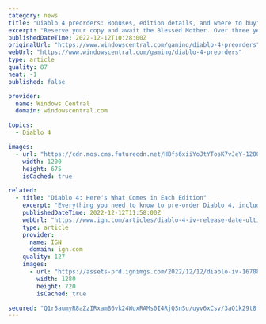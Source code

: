 ```yaml
---
category: news
title: "Diablo 4 preorders: Bonuses, edition details, and where to buy"
excerpt: "Reserve your copy and await the Blessed Mother. Over three years after it was first revealed, preorders are now live for Blizzard Entertainment's next big role-playing game. Diablo 4 is on the way ..."
publishedDateTime: 2022-12-12T10:28:00Z
originalUrl: "https://www.windowscentral.com/gaming/diablo-4-preorders"
webUrl: "https://www.windowscentral.com/gaming/diablo-4-preorders"
type: article
quality: 87
heat: -1
published: false

provider:
  name: Windows Central
  domain: windowscentral.com

topics:
  - Diablo 4

images:
  - url: "https://cdn.mos.cms.futurecdn.net/HBfs6xiiYoJtYTosK7vJeY-1200-80.jpg"
    width: 1200
    height: 675
    isCached: true

related:
  - title: "Diablo 4: Here's What Comes in Each Edition"
    excerpt: "Everything you need to know to pre-order Diablo 4, including release date, what comes in each edition, preorder bonus, and more."
    publishedDateTime: 2022-12-12T11:58:00Z
    webUrl: "https://www.ign.com/articles/diablo-4-iv-release-date-ultimate-edition"
    type: article
    provider:
      name: IGN
      domain: ign.com
    quality: 127
    images:
      - url: "https://assets-prd.ignimgs.com/2022/12/12/diablo-iv-1670881827004.jpg?width=1280"
        width: 1280
        height: 720
        isCached: true

secured: "Q1r5aumyR8aZzIRxamB6vk24WuxRAMs0I4RjQSnSu/uyv6xCsv/3aQ1k29t8fYxpdFyGfW+27dd3VDH1eC1TwFLDhA4+JIXEXwnGSRMQvhPQFz+Cxj9/ZGOpMtYpwLUn+ilsAjXiFCVDpQHVh7YhPe2sXn9sJNONEgTIB1pPyXfAGTQqRRzxqCEn0AEMkmwsUp9vI4cGyYIFdVLNNVSNorgm1dLFm+DDP5+OnMT335Bz5mVCLMnadPR7fKcDLIijgWl6ry/0x3V+sxm/TRBvyxnrGtl6rXe4ZBHmx4zvcGcb86gor4uJhlP1L4h75nH+YMlFigRj92tI5QSV1MA6cZB7CUo3sJOr4iryF6Dd+6Y=;XrpetjL8bodrNGNdo0DlCg=="
---
```


